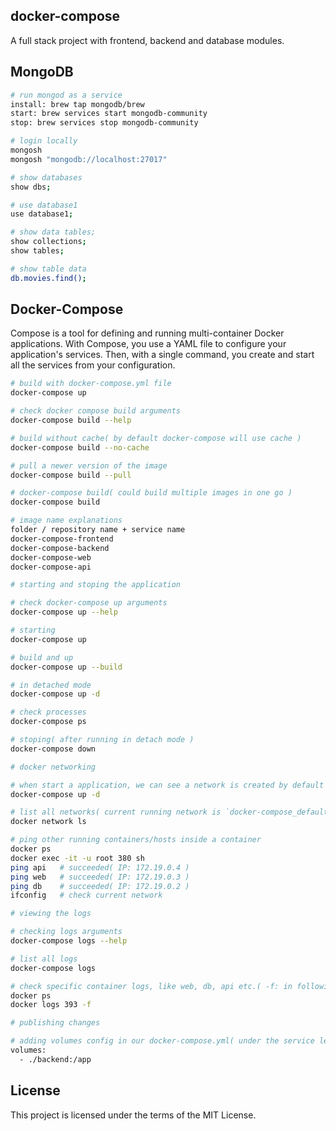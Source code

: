 ## docker-compose
A full stack project with frontend, backend and database modules.

## MongoDB
```sh
# run mongod as a service
install: brew tap mongodb/brew
start: brew services start mongodb-community
stop: brew services stop mongodb-community

# login locally
mongosh
mongosh "mongodb://localhost:27017"

# show databases
show dbs;

# use database1
use database1;

# show data tables;
show collections;
show tables;

# show table data
db.movies.find();
```

## Docker-Compose
Compose is a tool for defining and running multi-container Docker applications. With Compose, you use a YAML file to configure your application's services. Then, with a single command, you create and start all the services from your configuration.

```sh
# build with docker-compose.yml file
docker-compose up

# check docker compose build arguments
docker-compose build --help

# build without cache( by default docker-compose will use cache )
docker-compose build --no-cache

# pull a newer version of the image
docker-compose build --pull

# docker-compose build( could build multiple images in one go )
docker-compose build

# image name explanations
folder / repository name + service name
docker-compose-frontend
docker-compose-backend
docker-compose-web
docker-compose-api

# starting and stoping the application

# check docker-compose up arguments
docker-compose up --help

# starting
docker-compose up

# build and up
docker-compose up --build

# in detached mode
docker-compose up -d

# check processes
docker-compose ps

# stoping( after running in detach mode )
docker-compose down

# docker networking

# when start a application, we can see a network is created by default
docker-compose up -d

# list all networks( current running network is `docker-compose_default` )
docker network ls

# ping other running containers/hosts inside a container
docker ps
docker exec -it -u root 380 sh
ping api   # succeeded( IP: 172.19.0.4 )
ping web   # succeeded( IP: 172.19.0.3 )
ping db    # succeeded( IP: 172.19.0.2 )
ifconfig   # check current network

# viewing the logs

# checking logs arguments
docker-compose logs --help

# list all logs
docker-compose logs

# check specific container logs, like web, db, api etc.( -f: in following mode )
docker ps
docker logs 393 -f

# publishing changes

# adding volumes config in our docker-compose.yml( under the service level ) 
volumes:
  - ./backend:/app


```

## License
This project is licensed under the terms of the MIT License.